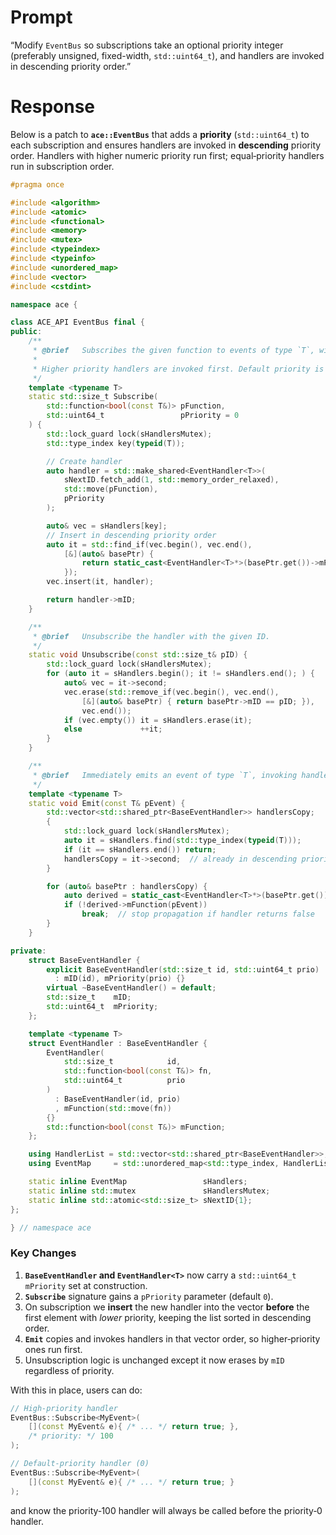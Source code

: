# Prompt

“Modify `EventBus` so subscriptions take an optional priority integer (preferably unsigned, fixed-width, `std::uint64_t`), and handlers are invoked in descending priority order.”

# Response

Below is a patch to **`ace::EventBus`** that adds a **priority** (`std::uint64_t`) to each subscription and ensures handlers are invoked in **descending** priority order. Handlers with higher numeric priority run first; equal‑priority handlers run in subscription order.

```cpp
#pragma once

#include <algorithm>
#include <atomic>
#include <functional>
#include <memory>
#include <mutex>
#include <typeindex>
#include <typeinfo>
#include <unordered_map>
#include <vector>
#include <cstdint>

namespace ace {

class ACE_API EventBus final {
public:
    /**
     * @brief   Subscribes the given function to events of type `T`, with an optional priority.
     * 
     * Higher priority handlers are invoked first. Default priority is 0.
     */
    template <typename T>
    static std::size_t Subscribe(
        std::function<bool(const T&)> pFunction,
        std::uint64_t                 pPriority = 0
    ) {
        std::lock_guard lock(sHandlersMutex);
        std::type_index key(typeid(T));

        // Create handler
        auto handler = std::make_shared<EventHandler<T>>(
            sNextID.fetch_add(1, std::memory_order_relaxed),
            std::move(pFunction),
            pPriority
        );

        auto& vec = sHandlers[key];
        // Insert in descending priority order
        auto it = std::find_if(vec.begin(), vec.end(),
            [&](auto& basePtr) {
                return static_cast<EventHandler<T>*>(basePtr.get())->mPriority < pPriority;
            });
        vec.insert(it, handler);

        return handler->mID;
    }

    /** 
     * @brief   Unsubscribe the handler with the given ID.
     */
    static void Unsubscribe(const std::size_t& pID) {
        std::lock_guard lock(sHandlersMutex);
        for (auto it = sHandlers.begin(); it != sHandlers.end(); ) {
            auto& vec = it->second;
            vec.erase(std::remove_if(vec.begin(), vec.end(),
                [&](auto& basePtr) { return basePtr->mID == pID; }),
                vec.end());
            if (vec.empty()) it = sHandlers.erase(it);
            else             ++it;
        }
    }

    /**
     * @brief   Immediately emits an event of type `T`, invoking handlers in priority order.
     */
    template <typename T>
    static void Emit(const T& pEvent) {
        std::vector<std::shared_ptr<BaseEventHandler>> handlersCopy;
        {
            std::lock_guard lock(sHandlersMutex);
            auto it = sHandlers.find(std::type_index(typeid(T)));
            if (it == sHandlers.end()) return;
            handlersCopy = it->second;  // already in descending priority
        }

        for (auto& basePtr : handlersCopy) {
            auto derived = static_cast<EventHandler<T>*>(basePtr.get());
            if (!derived->mFunction(pEvent))
                break;  // stop propagation if handler returns false
        }
    }

private:
    struct BaseEventHandler {
        explicit BaseEventHandler(std::size_t id, std::uint64_t prio)
          : mID(id), mPriority(prio) {}
        virtual ~BaseEventHandler() = default;
        std::size_t    mID;
        std::uint64_t  mPriority;
    };

    template <typename T>
    struct EventHandler : BaseEventHandler {
        EventHandler(
            std::size_t            id,
            std::function<bool(const T&)> fn,
            std::uint64_t          prio
        )
          : BaseEventHandler(id, prio)
          , mFunction(std::move(fn))
        {}
        std::function<bool(const T&)> mFunction;
    };

    using HandlerList = std::vector<std::shared_ptr<BaseEventHandler>>;
    using EventMap     = std::unordered_map<std::type_index, HandlerList>;

    static inline EventMap                 sHandlers;
    static inline std::mutex               sHandlersMutex;
    static inline std::atomic<std::size_t> sNextID{1};
};

} // namespace ace
```

### Key Changes

1. **`BaseEventHandler` and `EventHandler<T>`** now carry a `std::uint64_t mPriority` set at construction.
2. **`Subscribe`** signature gains a `pPriority` parameter (default `0`).
3. On subscription we **insert** the new handler into the vector **before** the first element with *lower* priority, keeping the list sorted in descending order.
4. **`Emit`** copies and invokes handlers in that vector order, so higher‑priority ones run first.
5. Unsubscription logic is unchanged except it now erases by `mID` regardless of priority.

With this in place, users can do:

```cpp
// High‑priority handler
EventBus::Subscribe<MyEvent>(
    [](const MyEvent& e){ /* ... */ return true; },
    /* priority: */ 100
);

// Default‑priority handler (0)
EventBus::Subscribe<MyEvent>(
    [](const MyEvent& e){ /* ... */ return true; }
);
```

and know the priority‑100 handler will always be called before the priority‑0 handler.
